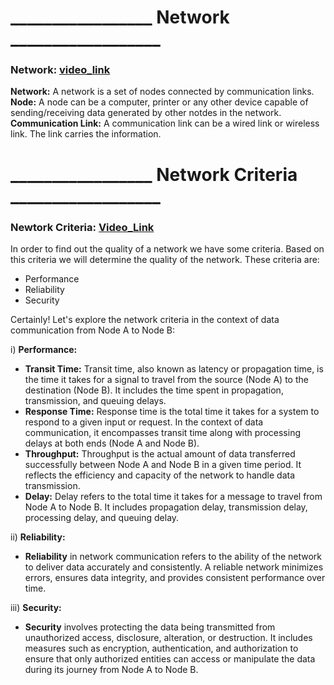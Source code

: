 # _________________ Network __________________

### Network: [video_link](https://www.youtube.com/watch?v=VwN91x5i25g&list=PLBlnK6fEyqRgMCUAG0XRw78UA8qnv6jEx&ab_channel=NesoAcademy)

**Network:** A network is a set of nodes connected by communication links.
**Node:** A node can be a computer, printer or any other device capable of sending/receiving data generated by other notdes in the network.
**Communication Link:** A communication link can be a wired link or wireless link. The link carries the information.

# _________________ Network Criteria __________________

### Newtork Criteria: [Video_Link](https://www.youtube.com/watch?v=yXGdMPk0rE4&ab_channel=EngineeringDrive)

In order to find out the quality of a network we have some criteria. Based on this 
criteria we will determine the quality of the network. These criteria are:

- Performance
- Reliability
- Security

Certainly! Let's explore the network criteria in the context of data communication from Node A to Node B:

i) **Performance:**
   - **Transit Time:** Transit time, also known as latency or propagation time, is the time it takes for a signal to travel from the source (Node A) to the destination (Node B). It includes the time spent in propagation, transmission, and queuing delays.
   - **Response Time:** Response time is the total time it takes for a system to respond to a given input or request. In the context of data communication, it encompasses transit time along with processing delays at both ends (Node A and Node B).
   - **Throughput:** Throughput is the actual amount of data transferred successfully between Node A and Node B in a given time period. It reflects the efficiency and capacity of the network to handle data transmission.
   - **Delay:** Delay refers to the total time it takes for a message to travel from Node A to Node B. It includes propagation delay, transmission delay, processing delay, and queuing delay.

ii) **Reliability:**
   - **Reliability** in network communication refers to the ability of the network to deliver data accurately and consistently. A reliable network minimizes errors, ensures data integrity, and provides consistent performance over time.

iii) **Security:**
   - **Security** involves protecting the data being transmitted from unauthorized access, disclosure, alteration, or destruction. It includes measures such as encryption, authentication, and authorization to ensure that only authorized entities can access or manipulate the data during its journey from Node A to Node B.

